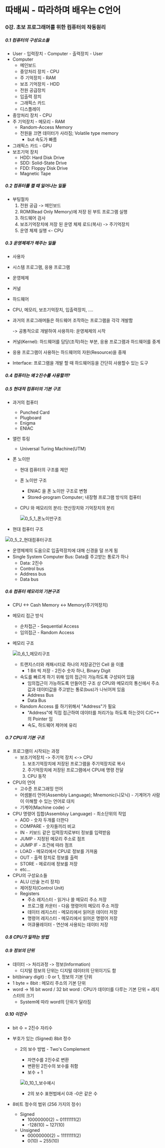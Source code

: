 # 따배씨 - 따라하며 배우는 C언어

### 0강. 초보 프로그래머를 위한 컴퓨터의 작동원리

##### 0.1 컴퓨터의 구성요소들

* User - 입력장치 - Computer - 출력장치 - User
* Computer
  * 메인보드
  * 중앙처리 장치 - CPU
  * 주 기억장치 - RAM
  * 보조 기억장치 - HDD
  * 전원 공급장치
  * 입출력 장치
  * 그래픽스 카드
  * 디스플레이
* 중앙처리 장치 - CPU
* 주 기억장치 - 메모리 - RAM
  * Random-Access Memory
  * 전원을 끄면 데이터가 사라짐; Volatile type memory
    * but 속도가 빠름
* 그래픽스 카드 - GPU
* 보조기억 장치
  * HDD: Hard Disk Drive
  * SDD: Solid-State Drive
  * FDD: Floppy Disk Drive
  * Magnetic Tape



##### 0.2 컴퓨터를 켤 때 일어나는 일들

* 부팅절차
  1. 전원 공급 -> 메인보드
  2. ROM(Read Only Memory)에 저장 된 부트 프로그램 실행
  3. 하드웨어 검사
  4. 보조기억장치에 저장 된 운영 체제 로드(복사) -> 주기억장치
  5. 운영 체제 실행 <- CPU



##### 0.3 운영체제가 해주는 일들

* 사용자
* 시스템 프로그램, 응용 프로그램
* 운영체제
* 커널
* 하드웨어
* CPU, 메모리, 보조기억장치, 입출력장치, ....



* 과거의 프로그래머들은 하드웨어 조작하는 프로그램을 각각 개발함

  -> 공통적으로 개발하여 사용하자: 운영체제의 시작

* 커널(Kernel): 하드웨어를 담당(조작)하는 부분, 응용 프로그램과 하드웨어를 중계

* 응용 프로그램이 사용하는 하드웨어의 자원(Resource)을 중재

* Interface: 프로그램을 개발 할 때 하드웨어등을 간단히 사용할수 있는 도구



##### 0.4 컴퓨터는 왜 2진수를 사용할까?

##### 0.5 현대적 컴퓨터의 기본 구조

* 과거의 컴퓨터
  * Punched Card
  * Plugboard
  * Enigma
  * ENIAC

* 앨런 튜링
  
  * Universal Turing Machine(UTM)
  
* 폰 노이만
  * 현대 컴퓨터의 구조를 제안
  * 폰 노이만 구조
    * ENIAC 을 폰 노이만 구조로 변형
    * Stored-program Computer; 내장형 프로그램 방식의 컴퓨터
  * CPU 와 메모리의 분리: 연산장치와 기억장치의 분리
    
    ![0_5_1_폰노이만구조](./imgs/0_5_1.png)
    
  
*  현대 컴퓨터 구조

  ![0_5_2_현대컴퓨터구조](./imgs/0_5_2.png)
  
  * 운영체제의 도움으로 입출력장치에 대해 신경을 덜 쓰게 됨
  * Single System Computer Bus: Data를 주고받는 통로가 하나
    * Data: 2진수
    * Control bus
    * Address bus
    * Data bus



##### 0.6 컴퓨터 메모리의 기본구조

* CPU <-> Cash Memory <-> Memory(주기억장치)

* 메모리 접근 방식

  * 순차접근 - Sequential Access
  * 임의접근 - Random Access

* 메모리 구조

  ![0_6_1_메모리구조](imgs/0_6_1.png)

  * 트랜지스터와 캐패시터로 하나의 저장공간인 Cell 을 이룸
    * 1 Bit 씩 저장 - 2진수 숫자 하나, Binary Digit
  * 속도를 빠르게 하기 위해 임의 접근이 가능하도록 구성되어 있음
    * 임의접근이 가능하도록 만들어진 구조 상 CPU와 메모리의 통신에서 주소값과 데이터값을 주고받는 통로(bus)가 나뉘어져 있음
    * Address Bus
    * Data Bus
  * Random Access 를 하기위해서 "Address"가 필요
    * "Address"에 직접 접근하여 데이터를 처리가능 하도록 하는것이 C/C++ 의 Pointer 임
    * 속도, 하드웨어 제어에 유리



##### 0.7 CPU의 기본 구조

* 프로그램이 시작되는 과정
  * 보조기억장치 -> 주기억 장치 <-> CPU
    1. 보조기억장치에 저장된 프로그램을 주기억장치로 복사
    2. 주기억장치에 저장된 프로그램에서 CPU에 명령 전달
    3. CPU 동작
* CPU의 언어
  * 고수준 프로그래밍 언어
  * 어셈블리 언어(Assembly Language); Mnemonic(니모닉) - 기계어가 사람이 이해할 수 있는 언어로 대치
  * 기계어(Machine code)  ✓
* CPU 명령어 집합(Assembluy Language) - 최소단위의 작업
  * ADD - 숫자 두개를 더한다
  * COMPARE - 숫자들끼리 비교
  * IN - 키보드 같은 입력장치로부터 정보를 입력받음
  * JUMP - 지정된 메모리 주소로 점프
  * JUMP IF - 조건에 따라 점프
  * LOAD - 메모리에서 CPU로 정보를 가져옴
  * OUT - 출력 장치로 정보를 출력
  * STORE - 메로리에 정보를 저장
  * etc...
* CPU의 구성요소들
  * ALU (산술 논리 장치)
  * 제어장치(Control Unit)
  * Registers
    * 주소 레지스터 - 읽거나 쓸 메모리 주소 저장
    * 프로그램 카운터 - 다음 명령어의 메모리 주소 저장
    * 데이터 레지스터 - 메모리에서 읽어온 데이터 저장
    * 명령어 레지스터 - 메모리에서 읽어온 명령어 저장
    * 어큐뮬레이터 - 연산에 사용되는 데이터 저장



##### 0.8 CPU가 일하는 방법

##### 0.9 정보의 단위

* 데이터 -> 처리과정 -> 정보(Information)
  * 디지털 정보의 단위는 디지털 데이터의 단위이기도 함
* bit(binary digit) : 0 or 1, 정보의 기본 단위
* 1 byte =  8bit : 메모리 주소의 기본 단위
* word -> 16 bit word / 32 bit word : CPU가 데이터를 다루는 기본 단위 = 레지스터의 크기
  * System에 따라 word의 단위가 달라짐



##### 0.10 이진수

* bit 수 = 2진수 자리수

* 부호가 있는 (Signed) 8bit 정수

  * 2의 보수 방법 - Two's Complement

    * 자연수를 2진수로 변환
    * 변환된 2진수의 보수를 취함
    * 보수 + 1

    ![0_10_1_보수예시](./imgs/0_10_1.png)

    * 2의 보수 표현법에서 0과 -0은 같은 수

* 8비트 정수의 범위 (256 가지의 정수)

  * Signed
    * 10000000(2) ~ 01111111(2)
    * -128(10) ~ 127(10)
  * Unsigned
    * 00000000(2) ~ 11111111(2)
    * 0(10) ~ 255(10)